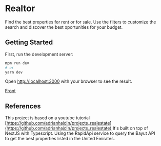 # Realtor

Find the best properties for rent or for sale. Use the filters to customize the search and discover the best oportunities for your budget.

## Getting Started

First, run the development server:

```bash
npm run dev
# or
yarn dev
```

Open [http://localhost:3000](http://localhost:3000) with your browser to see the result.

[Front](./front.png)
## References

This project is based on a youtube tutorial [https://github.com/adrianhajdin/projects_realestate](https://github.com/adrianhajdin/projects_realestate)
It's built on top of NextJS with Typescript. Using the RapidApi service to query the Bayut API to get the best properties listed in the United Emirates.